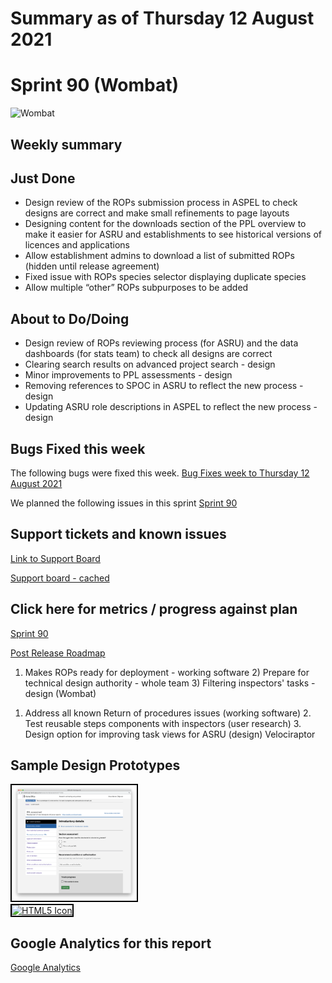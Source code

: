# Summary as of Thursday 12 August 2021 

# Sprint 90 (Wombat)

![Wombat](graphs/womban.png)

## Weekly summary

## Just Done
* Design review of the ROPs submission process in ASPEL to check designs are correct and make small refinements to page layouts
* Designing content for the downloads section of the PPL overview to make it easier for ASRU and establishments to see historical versions of licences and applications
* Allow establishment admins to download a list of submitted ROPs (hidden until release agreement)
* Fixed issue with ROPs species selector displaying duplicate species
* Allow multiple “other” ROPs subpurposes to be added

## About to Do/Doing
* Design review of ROPs reviewing process (for ASRU) and the data dashboards (for stats team) to check all designs are correct
* Clearing search results on advanced project search - design
* Minor improvements to PPL assessments - design
* Removing references to SPOC in ASRU to reflect the new process - design
* Updating ASRU role descriptions in ASPEL to reflect the new process - design

## Bugs Fixed this week
The following bugs were fixed this week.
[Bug Fixes week to Thursday 12 August 2021](graphs/bugs12082021.png)

We planned the following issues in this sprint 
[Sprint 90](graphs/sprint12082021.png)

## Support tickets and known issues
[Link to Support Board](https://collaboration.homeoffice.gov.uk/jira/secure/RapidBoard.jspa?rapidView=1717&selectedIssue=ASSB-253)

[Support board - cached](graphs/supportBoard12082021.png)

## Click here for metrics / progress against plan
[Sprint 90](graphs/progress12082021.png)

[Post Release Roadmap](graphs/roadmap12082021.png)

1) Makes ROPs ready for deployment - working software 2) Prepare for technical design authority - whole team 3) Filtering inspectors' tasks - design (Wombat)

1. Address all known Return of procedures issues (working software) 2. Test reusable steps components with inspectors (user research) 3. Design option for improving task views for ASRU (design) Velociraptor

## Sample Design Prototypes
<a href="graphs/proto1_12082021.png"><img src="graphs/proto1_12082021.png" alt="HTML5 Icon" width="200" style="border:2px solid black"></a>
<br>
<a href="graphs/proto2_12082021.png"><img src="graphs/proto2_12082021.png" alt="HTML5 Icon" width="200" style="border:2px solid black"></a>
<br>


## Google Analytics for this report
[Google Analytics](graphs/GA12082021.png)

